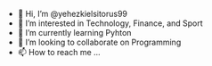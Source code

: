- 👋 Hi, I’m @yehezkielsitorus99
- 👀 I’m interested in Technology, Finance, and Sport
- 🌱 I’m currently learning Pyhton
- 💞️ I’m looking to collaborate on Programming
- 📫 How to reach me ...

<!---
yehezkielsitorus99/yehezkielsitorus99 is a ✨ special ✨ repository because its `README.md` (this file) appears on your GitHub profile.
You can click the Preview link to take a look at your changes.
--->
